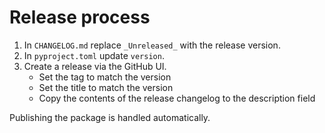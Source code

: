 # Release process

1. In `CHANGELOG.md` replace `_Unreleased_` with the release version.
2. In `pyproject.toml` update `version`.
3. Create a release via the GitHub UI.
    -   Set the tag to match the version
    -   Set the title to match the version
    -   Copy the contents of the release changelog to the description field

Publishing the package is handled automatically.
